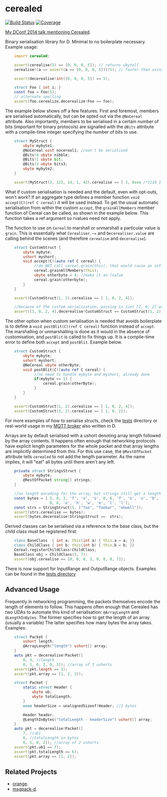 cerealed
=============
[![Build Status](https://travis-ci.org/atilaneves/cerealed.png?branch=master)](https://travis-ci.org/atilaneves/cerealed)
[![Coverage](https://codecov.io/gh/atilaneves/cerealed/branch/master/graph/badge.svg)](https://codecov.io/gh/atilaneves/cerealed)

[My DConf 2014 talk mentioning Cerealed](https://www.youtube.com/watch?v=xpImt14KTdc).

Binary serialisation library for D. Minimal to no boilerplate necessary. Example usage:

```d
    import cerealed;

    assert(cerealise(5) == [0, 0, 0, 5]); // returns ubyte[]
    cerealise!(a => assert(a == [0, 0, 0, 5]))(5); // faster than using the bytes directly

    assert(decerealise!int([0, 0, 0, 5]) == 5);

    struct Foo { int i; }
    const foo = Foo(5);
    // alternate spelling
    assert(foo.cerealize.decerealize!Foo == foo);
```

The example below shows off a few features. First and foremost, members are serialised
automatically, but can be opted out via the `@NoCereal` attribute. Also importantly,
members to be serialised in a certain number of bits (important for binary protocols)
are signalled with the `@Bits` attribute with a compile-time integer specifying the
number of bits to use.

```d
    struct MyStruct {
        ubyte mybyte1;
        @NoCereal uint nocereal1; //won't be serialised
        @Bits!4 ubyte nibble;
        @Bits!1 ubyte bit;
        @Bits!3 ubyte bits3;
        ubyte mybyte2;
    }

    assert(MyStruct(3, 123, 14, 1, 42).cerealise == [ 3, 0xea /*1110 1 010*/, 42]);
```

What if custom serialisation is needed and the default, even with opt-outs, won't work?
If an aggregate type defines a member function `void accept(C)(ref C cereal)` it will be used
instead. To get the usual automatic serialisation from within the custom `accept`,
the `grainAllMembers` member function of Cereal can be called, as shown in the
example below. This function takes a ref argument so rvalues need not apply.

The function to use on `Cereal` to marshall or unmarshall a particular value is `grain`.
This is essentially what `Cerealiser.~=` and `Decerealiser.value` are calling behind
the scenes (and therefore `cerealise` and `decerealise`).

```d
    struct CustomStruct {
        ubyte mybyte;
        ushort myshort;
        void accept(C)(auto ref C cereal) {
             //do NOT call cereal.grain(this), that would cause an infinite loop
             cereal.grainAllMembers(this);
             ubyte otherbyte = 4; //make it an lvalue
             cereal.grain(otherbyte);
        }
    }

    assert(CustomStruct(1, 2).cerealise == [ 1, 0, 2, 4]);

    //because of the custom serialisation, passing in just [1, 0, 2] would throw
    assert([1, 0, 2, 4].decerealise!CustomStruct == CustomStruct(1, 2));
```

The other option when custom serialisation is needed that avoids boilerplate is to
define a `void postBlit(C)(ref C cereal)` function instead of `accept`. The
marshalling or unmarshalling is done as it would in the absence of customisation,
and `postBlit` is called to fix things up. It is a compile-time error to
define both `accept` and `postBlit`. Example below.

```d
    struct CustomStruct {
        ubyte mybyte;
        ushort myshort;
        @NoCereal ubyte otherByte;
        void postBlit(C)(auto ref C cereal) {
             //no need to handle mybyte and myshort, already done
             if(mybyte == 1) {
                 cereal.grain(otherByte);
             }
        }
    }

    assert(CustomStruct(1, 2).cerealise == [ 1, 0, 2, 4]);
    assert(CustomStruct(3, 2).cerealise == [ 1, 0, 2]);
```

For more examples of how to serialise structs, check the [tests](tests) directory
or real-world usage in my [MQTT broker](https://github.com/atilaneves/mqtt)
also written in D.

Arrays are by default serialised with a ushort denoting array length followed
by the array contents. It happens often enough that networking protocols
have explicit length parameters for the whole packet and that array lengths
are implicitly determined from this. For this use case, the `@RestOfPacket`
attribute tells `cerealed` to not add the length parameter. As the name implies,
it will "eat" all bytes until there aren't any left.

```d
    private struct StringsStruct {
        ubyte mybyte;
        @RestOfPacket string[] strings;
    }

    //no length encoding for the array, but strings still get a length each
    const bytes = [ 5, 0, 3, 'f', 'o', 'o', 0, 6, 'f', 'o', 'o', 'b', 'a', 'r',
                    0, 6, 'o', 'h', 'w', 'e', 'l', 'l'];
    const strs = StringStruct(5, ["foo", "foobar", "ohwell"]);
    assert(strs.cerealise == bytes);
    assert(bytes.decerealise!StringsStruct ==  strs);
```

Derived classes can be serialised via a reference to the base class, but the
child class must be registered first:

```d
    class BaseClass  { int a; this(int a) { this.a = a; }}
    class ChildClass { int b; this(int b) { this.b = b; }}
    Cereal.registerChildClass!ChildClass;
    BaseClass obj = ChildClass(3, 7);
    assert(obj.cerealise == [0, 0, 0, 3, 0, 0, 0, 7]);
```

There is now support for InputRange and OutputRange objects. Examples can
be found in the [tests directory](tests/range.d)

Advanced Usage
---------------
Frequently in networking programming, the packets themselves encode the length
of elements to follow. This happens often enough that Cerealed has two UDAs
to automate this kind of serialisation: `@ArrayLength` and `@LengthInBytes`.
The former specifies how to get the length of an array (usually a variable)
The latter specifies how many bytes the array takes. Examples:

```d
    struct Packet {
        ushort length;
        @ArrayLength("length") ushort[] array;
    }
    auto pkt = decerealise!Packet([
        0, 3, //length
        0, 1, 0, 2, 0, 3]); //array of 3 ushorts
    assert(pkt.length == 3);
    assert(pkt.array == [1, 2, 3]);

    struct Packet {
        static struct Header {
            ubyte ub;
            ubyte totalLength;
        }
        enum headerSize = unalignedSizeof!Header; //2 bytes

        Header header;
        @LengthInBytes("totalLength - headerSize") ushort[] array;
    }
    auto pkt = decerealise!Packet([
        7, //ub1
        6, //totalLength in bytes
        0, 1, 0, 2]); //array of 2 ushorts
    assert(pkt.ub1 == 7);
    assert(pkt.totalLength == 6);
    assert(pkt.array == [1, 2]);
```

Related Projects
----------------
- [orange](https://github.com/jacob-carlborg/orange).
- [msgpack-d](https://github.com/msgpack/msgpack-d).

